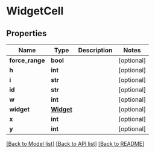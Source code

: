 # WidgetCell

## Properties
Name | Type | Description | Notes
------------ | ------------- | ------------- | -------------
**force_range** | **bool** |  | [optional] 
**h** | **int** |  | [optional] 
**i** | **str** |  | [optional] 
**id** | **str** |  | [optional] 
**w** | **int** |  | [optional] 
**widget** | [**Widget**](Widget.md) |  | [optional] 
**x** | **int** |  | [optional] 
**y** | **int** |  | [optional] 

[[Back to Model list]](README.md#documentation-for-models) [[Back to API list]](README.md#documentation-for-api-endpoints) [[Back to README]](README.md)


